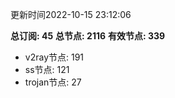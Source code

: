 更新时间2022-10-15 23:12:06

**总订阅: 45**
**总节点: 2116**
**有效节点: 339**
- v2ray节点: 191
- ss节点: 121
- trojan节点: 27
